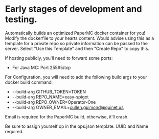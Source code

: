 # Early stages of development and testing.

Automatically builds an optimized PaperMC docker container for you! Modify the dockerfile to your hearts content.
Would advise using this as a template for a private repo so private information can be passed to the server. 
Select "Use this Template" and then "Create Repo" to copy this. 

If hosting publicly, you'll need to forward some ports:
- For Java MC: Port 25565/tcp

For Configuration, you will need to add the following build args to your docker build command:
- --build-arg GITHUB_TOKEN=TOKEN
- --build-arg REPO_NAME=easy-spigot
- --build-arg REPO_OWNER=Operator-One
- --build-arg OWNER_EMAIL=cullen.guimond@guinet.us

Email is required for the PaperMC build, otherwise, it'll crash.

Be sure to assign yourself op in the ops.json template. UUID and Name required. 
